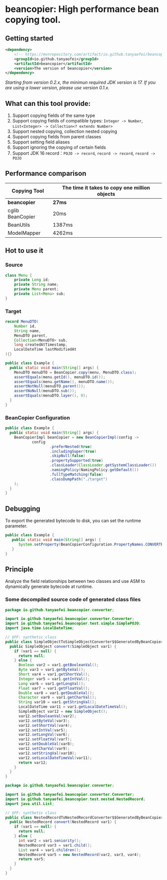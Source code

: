 # beancopier: High performance bean copying tool.



## Getting started

```xml
<dependency>
    <!-- https://mvnrepository.com/artifact/io.github.tanyaofei/beancopier -->
    <groupId>io.github.tanyaofei</groupId>
    <artifactId>beancopier</artifactId>
    <version>The version of beancopier</version>
</dependency>
```

_Starting from version 0.2.x, the minimun required JDK version is 17. If you are using a lower version, please use version 0.1.x._


## What can this tool provide:

1. Support copying fields of the same type
2. Support copying fields of compatible types: `Integer -> Number`, `List<Integer> -> Collection<? extends Number>`
3. Support nested copying, collection nested copying
4. Support copying fields from parent classes
5. Support setting field aliases
6. Support ignoring the copying of certain fields
7. Support JDK 16 record：`POJO -> record`, `record -> record`, `record -> POJO`



## Performance comparison

| Copying Tool     | The time it takes to copy one million objects |
| ---------------- | --------------------------------------------- |
| **beancopier**   | **27ms**                                      |
| cglib BeanCopier | 20ms                                          |
| BeanUtils        | 1387ms                                        |
| ModelMapper      | 4262ms                                        |



## Hot to use it

### Source

```java
class Menu {
    private Long id;
    private String name;
    private Menu parent;
    private List<Menu> sub;
}
```

### Target

```java
record MenuDTO(
	Number id,
    String name,
    MenuDTO parent,
    Collection<MenuDTO> sub,
    long createdAtTimestamp,
    LocalDateTime lastModifiedAt
){}
```

```java
public class Example {
  public static void main(String[] args) {
    MenuDTO menuDTO = BeanCopier.copy(menu, MenuDTO.class);
    assertEquals(menu.getId(), menuDTO.id());
    assertEquals(menu.getName(), menuDTO.name());
    assertNotNull(menuDTO.parent());
    assertNoNull(menuDTO.sub());
    assertEquals(menuDTO.layer(), 0);
  }
}
```



### BeanCopier Configuration

```java
public class Example {
  public static void main(String[] args) {
    BeanCopierImpl beanCopier = new BeanCopierImpl(config ->
            config
                    .preferNested(true)
                    .includingSuper(true)
                    .skipNull(false)
                    .propertySupported(true)
                    .classLoader(ClassLoader.getSystemClassLoader())
                    .namingPolicy(NamingPolicy.getDefault())
                    .fullTypeMatching(false)
                    .classDumpPath("./target")
    );
  }
}
```



## Debugging

To export the generated bytecode to disk, you can set the runtime parameter.

```java
public class Example {
   public static void main(String[] args) {
      System.setProperty(BeanCopierConfiguration.PropertyNames.CONVERTER_CLASS_DUMP_PATH, "./");
   }
}
```



## Principle

Analyze the field relationships between two classes and use ASM to dynamically generate bytecode at runtime.

### Some decompiled source code of generated class files

```java
package io.github.tanyaofei.beancopier.converter;

import io.github.tanyaofei.beancopier.converter.Converter;
import io.github.tanyaofei.beancopier.test.simple.SimplePOJO;
import java.time.LocalDateTime;

// $FF: synthetic class
public class SimpleObjectToSimpleObjectConverter$$GeneratedByBeanCopier$$5de41a00 implements Converter<SimpleObject, SimpleObject> {
  public SimpleObject convert(SimpleObject var1) {
    if (var1 == null) {
      return null;
    } else {
      Boolean var2 = var1.getBooleanVal();
      Byte var3 = var1.getByteVal();
      Short var4 = var1.getShortVal();
      Integer var5 = var1.getIntVal();
      Long var6 = var1.getLongVal();
      Float var7 = var1.getFloatVal();
      Double var8 = var1.getDoubleVal();
      Character var9 = var1.getCharVal();
      String var10 = var1.getStringVal();
      LocalDateTime var11 = var1.getLocalDateTimeVal();
      SimpleObject var12 = new SimpleObject();
      var12.setBooleanVal(var2);
      var12.setByteVal(var3);
      var12.setShortVal(var4);
      var12.setIntVal(var5);
      var12.setLongVal(var6);
      var12.setFloatVal(var7);
      var12.setDoubleVal(var8);
      var12.setCharVal(var9);
      var12.setStringVal(var10);
      var12.setLocalDateTimeVal(var11);
      return var12;
    }
  }
}
```

```java
package io.github.tanyaofei.beancopier.converter;

import io.github.tanyaofei.beancopier.converter.Converter;
import io.github.tanyaofei.beancopier.test.nested.NestedRecord;
import java.util.List;

// $FF: synthetic class
public class NestedRecordToNestedRecordConverter$$GeneratedByBeanCopier$$6888e1c0 implements Converter<NestedRecord, NestedRecord> {
  public NestedRecord convert(NestedRecord var1) {
    if (var1 == null) {
      return null;
    } else {
      int var2 = var1.seniority();
      NestedRecord var3 = var1.child();
      List var4 = var1.children();
      NestedRecord var5 = new NestedRecord(var2, var3, var4);
      return var5;
    }
  }
}
```